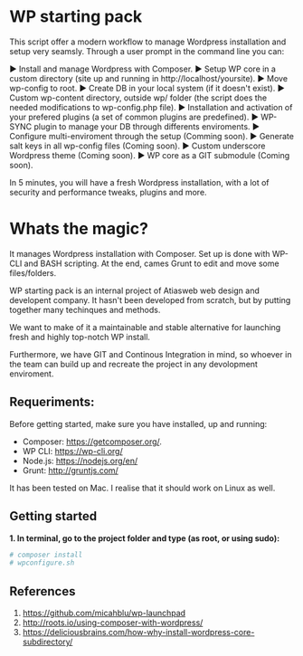 WP starting pack
============

This script offer a modern workflow to manage Wordpress installation and setup very seamsly. Through a user prompt in the command line you can:

▶ Install and manage Wordpress with Composer.
▶ Setup WP core in a custom directory (site up and running in http://localhost/yoursite).
▶ Move wp-config to root.
▶ Create DB in your local system (if it doesn't exist).
▶ Custom wp-content directory, outside wp/ folder (the script does the needed modifications to wp-config.php file).
▶ Installation and activation of your prefered plugins (a set of common plugins are predefined).
▶ WP-SYNC plugin to manage your DB through differents enviroments.
▶ Configure multi-enviroment through the setup (Comming soon).
▶ Generate salt keys in all wp-config files (Coming soon).
▶ Custom underscore Wordpress theme (Coming soon).
▶ WP core as a GIT submodule (Coming soon).

In 5 minutes, you will have a fresh Wordpress installation, with a lot of security and performance tweaks, plugins and more.

# Whats the magic?

It manages Wordpress installation with Composer. Set up is done with WP-CLI and BASH scripting. At the end, cames Grunt to edit and move some files/folders.

WP starting pack is an internal project of Atiasweb web design and developent company. It hasn't been developed from scratch, but by putting together many techinques and methods.

We want to make of it a maintainable and stable alternative for launching fresh and highly top-notch WP install. 

Furthermore, we have GIT and Continous Integration in mind, so whoever in the team can build up and recreate the project in any devolopment enviroment.

## Requeriments:

Before getting started, make sure you have installed, up and running:

- Composer: https://getcomposer.org/.
- WP CLI: https://wp-cli.org/
- Node.js: https://nodejs.org/en/
- Grunt: http://gruntjs.com/

It has been tested on Mac. I realise that it should work on Linux as well.

## Getting started

__1. In terminal, go to the project folder and type (as root, or using sudo):__

```bash
# composer install
# wpconfigure.sh
```

## References

1. https://github.com/micahblu/wp-launchpad
2. http://roots.io/using-composer-with-wordpress/
3. https://deliciousbrains.com/how-why-install-wordpress-core-subdirectory/
